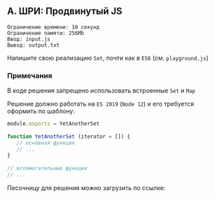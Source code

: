 ## A. ШРИ: Продвинутый JS
```
Ограничение времени: 10 секунд
Ограничение памяти: 256Mb
Ввод: input.js
Вывод: output.txt
```

Напишите свою реализацию `Set`, почти как в `ES6` (см. `playground.js`)

### Примечания

В коде решения запрещено использовать встроенные `Set` и `Map`

Решение должно работать на `ES 2019` (`Node 12`) и его требуется оформить по шаблону:

```javascript
module.exports = YetAnotherSet  
 
function YetAnotherSet (iterator = []) {  
   // основная функция  
   // ...  
}  
 
// вспомогательные функции  
// ...
```

Песочницу для решения можно загрузить по ссылке: